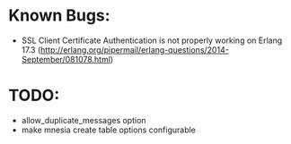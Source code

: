 # Known Bugs:

- SSL Client Certificate Authentication is not properly working on Erlang 17.3 (http://erlang.org/pipermail/erlang-questions/2014-September/081078.html)

# TODO:
- allow_duplicate_messages option
- make mnesia create table options configurable

